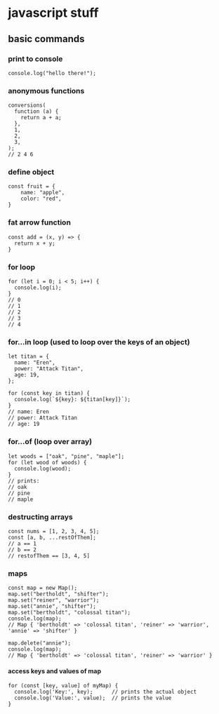 # javascript stuff

## basic commands

### print to console
`console.log("hello there!");`

### anonymous functions
```
conversions(
  function (a) {
    return a + a;
  },
  1,
  2,
  3,
);
// 2 4 6
```

### define object
```
const fruit = {
    name: "apple",
    color: "red",
}
```

### fat arrow function
```
const add = (x, y) => {
  return x + y;
}
```


### for loop
```
for (let i = 0; i < 5; i++) {
  console.log(i);
}
// 0
// 1
// 2
// 3
// 4
```


### for...in loop (used to loop over the keys of an object)
```
let titan = {
  name: "Eren",
  power: "Attack Titan",
  age: 19,
};

for (const key in titan) {
  console.log(`${key}: ${titan[key]}`);
}
// name: Eren
// power: Attack Titan
// age: 19
```

### for...of (loop over array)
```
let woods = ["oak", "pine", "maple"];
for (let wood of woods) {
  console.log(wood);
}
// prints:
// oak
// pine
// maple
```

### destructing arrays
```
const nums = [1, 2, 3, 4, 5];
const [a, b, ...restOfThem];
// a == 1
// b == 2
// restofThem == [3, 4, 5]
```


### maps
```
const map = new Map();
map.set("bertholdt", "shifter");
map.set("reiner", "warrior");
map.set("annie", "shifter");
map.set("bertholdt", "colossal titan");
console.log(map);
// Map { 'bertholdt' => 'colossal titan', 'reiner' => 'warrior', 'annie' => 'shifter' }

map.delete("annie");
console.log(map);
// Map { 'bertholdt' => 'colossal titan', 'reiner' => 'warrior' }
```

#### access keys and values of map
```
for (const [key, value] of myMap) {
  console.log('Key:', key);      // prints the actual object
  console.log('Value:', value);  // prints the value
}
```
